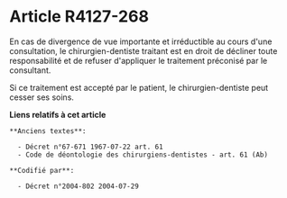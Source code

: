# Article R4127-268

En cas de divergence de vue importante et irréductible au cours d'une consultation, le chirurgien-dentiste traitant est en
droit de décliner toute responsabilité et de refuser d'appliquer le traitement préconisé par le consultant.

Si ce traitement est accepté par le patient, le chirurgien-dentiste peut cesser ses soins.

**Liens relatifs à cet article**

	**Anciens textes**:

	  - Décret n°67-671 1967-07-22 art. 61
	  - Code de déontologie des chirurgiens-dentistes - art. 61 (Ab)

	**Codifié par**:

	  - Décret n°2004-802 2004-07-29

